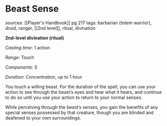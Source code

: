 # Beast Sense
sources: [[Player's Handbook]] pg 217
tags: barbarian (totem warrior), druid, ranger, [[2nd level]], ritual, divination

**2nd-level divination (ritual)**

*Casting time*: 1 action

*Range*: Touch

*Components*: S

*Duration*: Concentration, up to 1 hour

You touch a willing beast. For the duration of the spell, you can use your action to see through the beast’s eyes and hear what it hears, and continue to do so until you use your action to return to your normal senses.

While perceiving through the beast’s senses, you gain the benefits of any special senses possessed by that creature, though you are blinded and deafened to your own surroundings.
